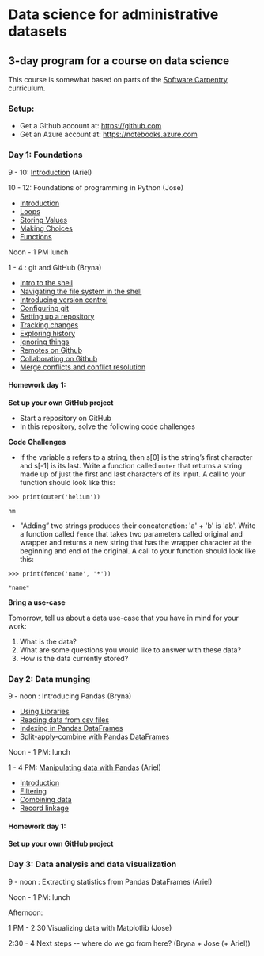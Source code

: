 # Data science for administrative datasets

## 3-day program for a course on data science

This course is somewhat based on parts of the
[Software Carpentry](https://software-carpentry.org/) curriculum.

### Setup:

- Get a Github account at: https://github.com
- Get an Azure account at: https://notebooks.azure.com

### Day 1: Foundations

9 - 10: [Introduction](introduction/index.html) (Ariel)

10 - 12: Foundations of programming in Python (Jose)

- [Introduction](python_programming/001-introduction.md)
- [Loops](python_programming/002-loops.md)
- [Storing Values](python_programming/003-StoringValues.md)
- [Making Choices](python_programming/004-MakingChoices.md)
- [Functions](python_programming/005-functions.md)

Noon - 1 PM lunch

1 - 4 : git and GitHub (Bryna)

- [Intro to the shell](git_github/01-shell_intro.md)
- [Navigating the file system in the shell](git_github/02-shell_filedir.md)
- [Introducing version control](git_github/03-git_basics.md)
- [Configuring git](git_github/04-git_setup.md)
- [Setting up a repository](git_github/05-git_create.md)
- [Tracking changes](git_github/06-git_changes.md)
- [Exploring history](git_github/07-git_history.md)
- [Ignoring things](git_github/08-git_ignore.md)
- [Remotes on Github](git_github/09-github.md)
- [Collaborating on Github](git_github/10-git_collab.md)
- [Merge conflicts and conflict resolution](git_github/11-git_conflict.md)


#### Homework day 1:

**Set up your own GitHub project**

- Start a repository on GitHub
- In this repository, solve the following code challenges

**Code Challenges**  

- If the variable s refers to a string, then s[0] is the string’s first character and s[-1] is its last. Write a function called `outer` that returns a string made up of just the first and last characters of its input. A call to your function should look like this:

```
>>> print(outer('helium'))
```
```
hm
```

- "Adding” two strings produces their concatenation: 'a' + 'b' is 'ab'. Write a function called `fence` that takes two parameters called original and wrapper and returns a new string that has the wrapper character at the beginning and end of the original. A call to your function should look like this:

```
>>> print(fence('name', '*'))
```
```
*name*
```

**Bring a use-case**

Tomorrow, tell us about a data use-case that you have in mind for your work:

1. What is the data?
2. What are some questions you would like to answer with these data?
3. How is the data currently stored?

### Day 2: Data munging

9 - noon : Introducing Pandas (Bryna)

- [Using Libraries](pandas_intro/01-libraries.md)
- [Reading data from csv files](pandas_intro/02-reading-tabular.md)
- [Indexing in Pandas DataFrames](pandas_intro/03-data-frames.md)
- [Split-apply-combine with Pandas DataFrames](pandas_intro/04-split_apply_combine.md)

Noon - 1 PM: lunch

1 - 4 PM: [Manipulating data with Pandas](pandas_data_manipulation/README.md) (Ariel)

- [Introduction](pandas_data_manipulation/001-introduction.md)
- [Filtering](pandas_data_manipulation/002-filtering.md)
- [Combining data](pandas_data_manipulation/003-merging.md)
- [Record linkage](pandas_data_manipulation/004-deduplication-recrod-linkage.md)

#### Homework day 1:

**Set up your own GitHub project**


### Day 3: Data analysis and data visualization

9 - noon : Extracting statistics from Pandas DataFrames (Ariel)

Noon - 1 PM: lunch

Afternoon:

1 PM - 2:30 Visualizing data with Matplotlib (Jose)

2:30 - 4 Next steps -- where do we go from here? (Bryna + Jose (+ Ariel))
